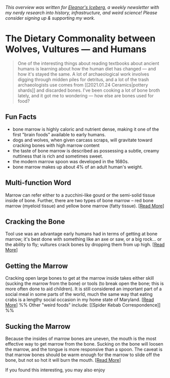<cite>This overview was written for [Eleanor's Iceberg](http://newsletter.eleanorkonik.com/), a weekly newsletter with my nerdy research into history, infrastructure, and weird science! Please consider signing up & supporting my work.</cite>

# The Dietary Commonality between Wolves, Vultures — and Humans

> One of the interesting things about reading textbooks about ancient humans is learning about how the human diet has changed — and how it's stayed the same. A lot of archaeological work involves digging through midden piles for detritus, and a lot of the trash archaeologists use comes from [[2021.01.24 Ceramics|pottery shards]] and discarded bones. I've been cooking a lot of bone broth lately, and it got me to wondering — how else are bones used for food? 

## Fun Facts

* bone marrow is highly caloric and nutrient dense, making it one of the first "brain foods" available to early humans. 
* dogs and wolves, when given carcass scraps, will gravitate toward cracking bones with high marrow content
* the taste of bone marrow is described as possessing a subtle, creamy nuttiness that is rich and sometimes sweet. 
* the modern marrow spoon was developed in the 1680s. 
* bone marrow makes up about 4% of an adult human's weight. 

## Multi-function Word

Marrow can refer either to a zucchini-like gourd or the semi-solid tissue inside of bone. Further, there are two types of bone marrow – red bone marrow (myeloid tissue) and yellow bone marrow (fatty tissue). [[Read More](https://moffitt.org/treatments/blood-bone-marrow-transplant/what-is-bone-marrow/)]

## Cracking the Bone

Tool use was an advantage early humans had in terms of getting at bone marrow; it's best done with something like an axe or saw, or a big rock... or the ability to fly; vultures crack bones by dropping them from up high. [[Read More](https://www.marksdailyapple.com/bone-marrow-recipe/)]

## Getting the Marrow 

Cracking open large bones to get at the marrow inside takes either skill (sucking the marrow from the bone) or tools (to break open the bone; this is more often done to aid children). It is still considered an important part of a social meal in some parts of the world, much the same way that eating crabs is a lengthy social occasion in my home state of Maryland. [[Read More](http://www.madrasbala.com/cracking-open-bones/)] 
%% Other "weird foods" include: [[Spider Kebab Correspondence]] %%
## Sucking the Marrow

Because the insides of marrow bones are uneven, the mouth is the most effective way to get marrow from the bone. Sucking on the bone will loosen the marrow, and the tongue is more responsive than a spoon. The caveat is that marrow bones should be warm enough for the marrow to slide off the bone, but not so hot it will burn the mouth. [[Read More](https://www.marksdailyapple.com/bone-marrow-recipe/)] 

 <div class=infobox>If you found this interesting, you may also enjoy </div>
